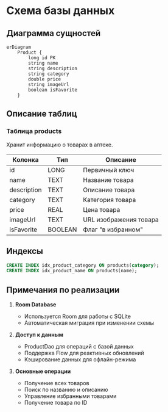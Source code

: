 # Схема базы данных

## Диаграмма сущностей

```mermaid
erDiagram
    Product {
        long id PK
        string name
        string description
        string category
        double price
        string imageUrl
        boolean isFavorite
    }
```

## Описание таблиц

### Таблица products
Хранит информацию о товарах в аптеке.

| Колонка | Тип | Описание |
|---------|-----|----------|
| id | LONG | Первичный ключ |
| name | TEXT | Название товара |
| description | TEXT | Описание товара |
| category | TEXT | Категория товара |
| price | REAL | Цена товара |
| imageUrl | TEXT | URL изображения товара |
| isFavorite | BOOLEAN | Флаг "в избранном" |

## Индексы

```sql
CREATE INDEX idx_product_category ON products(category);
CREATE INDEX idx_product_name ON products(name);
```

## Примечания по реализации

1. **Room Database**
   - Используется Room для работы с SQLite
   - Автоматическая миграция при изменении схемы

2. **Доступ к данным**
   - ProductDao для операций с базой данных
   - Поддержка Flow для реактивных обновлений
   - Кэширование данных для офлайн-режима

3. **Основные операции**
   - Получение всех товаров
   - Поиск по названию и описанию
   - Управление избранными товарами
   - Получение товара по ID
